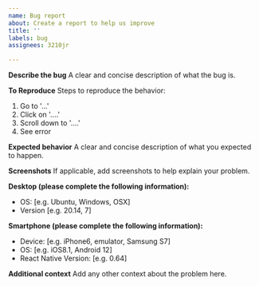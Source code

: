 ```yaml
---
name: Bug report
about: Create a report to help us improve
title: ''
labels: bug
assignees: 3210jr

---
```


**Describe the bug**
A clear and concise description of what the bug is.

**To Reproduce**
Steps to reproduce the behavior:
1. Go to '...'
2. Click on '....'
3. Scroll down to '....'
4. See error

**Expected behavior**
A clear and concise description of what you expected to happen.

**Screenshots**
If applicable, add screenshots to help explain your problem.

**Desktop (please complete the following information):**
 - OS: [e.g. Ubuntu, Windows, OSX]
 - Version [e.g. 20.14, 7]

**Smartphone (please complete the following information):**
 - Device: [e.g. iPhone6, emulator,  Samsung S7]
 - OS: [e.g. iOS8.1, Android 12]
 - React Native Version:  [e.g. 0.64]

**Additional context**
Add any other context about the problem here.

